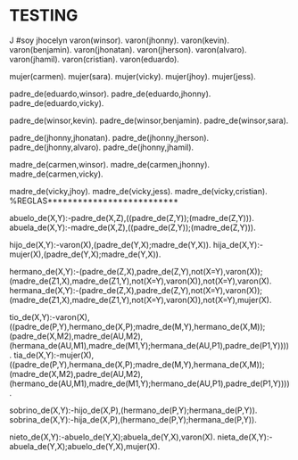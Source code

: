# TESTING
J
#soy jhocelyn
varon(winsor).
varon(jhonny).
varon(kevin).
varon(benjamin).
varon(jhonatan).
varon(jherson).
varon(alvaro).
varon(jhamil).
varon(cristian).
varon(eduardo).

mujer(carmen).
mujer(sara).
mujer(vicky).
mujer(jhoy).
mujer(jess).

padre_de(eduardo,winsor).
padre_de(eduardo,jhonny).
padre_de(eduardo,vicky).

padre_de(winsor,kevin).
padre_de(winsor,benjamin).
padre_de(winsor,sara).

padre_de(jhonny,jhonatan).
padre_de(jhonny,jherson).
padre_de(jhonny,alvaro).
padre_de(jhonny,jhamil).

madre_de(carmen,winsor).
madre_de(carmen,jhonny).
madre_de(carmen,vicky).

madre_de(vicky,jhoy).
madre_de(vicky,jess).
madre_de(vicky,cristian).
%REGLAS**************************

abuelo_de(X,Y):-padre_de(X,Z),((padre_de(Z,Y));(madre_de(Z,Y))).
abuela_de(X,Y):-madre_de(X,Z),((padre_de(Z,Y));(madre_de(Z,Y))).

hijo_de(X,Y):-varon(X),(padre_de(Y,X);madre_de(Y,X)).
hija_de(X,Y):-mujer(X),(padre_de(Y,X);madre_de(Y,X)).


hermano_de(X,Y):-(padre_de(Z,X),padre_de(Z,Y),not(X=Y),varon(X));(madre_de(Z1,X),madre_de(Z1,Y),not(X=Y),varon(X)),not(X=Y),varon(X).
hermana_de(X,Y):-(padre_de(Z,X),padre_de(Z,Y),not(X=Y),varon(X));(madre_de(Z1,X),madre_de(Z1,Y),not(X=Y),varon(X)),not(X=Y),mujer(X).

tio_de(X,Y):-varon(X),((padre_de(P,Y),hermano_de(X,P);madre_de(M,Y),hermano_de(X,M));(padre_de(X,M2),madre_de(AU,M2),(hermana_de(AU,M1),madre_de(M1,Y);hermana_de(AU,P1),padre_de(P1,Y)))).
tia_de(X,Y):-mujer(X),((padre_de(P,Y),hermana_de(X,P);madre_de(M,Y),hermana_de(X,M));(madre_de(X,M2),padre_de(AU,M2),(hermano_de(AU,M1),madre_de(M1,Y);hermano_de(AU,P1),padre_de(P1,Y)))).

sobrino_de(X,Y):-hijo_de(X,P),(hermano_de(P,Y);hermana_de(P,Y)).
sobrina_de(X,Y):-hija_de(X,P),(hermano_de(P,Y);hermana_de(P,Y)).


nieto_de(X,Y):-abuelo_de(Y,X);abuela_de(Y,X),varon(X).
nieta_de(X,Y):-abuela_de(Y,X);abuelo_de(Y,X),mujer(X).
